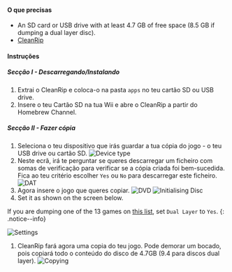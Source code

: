 #### O que precisas

* An SD card or USB drive with at least 4.7 GB of free space (8.5 GB if dumping a dual layer disc).
* [CleanRip](https://github.com/emukidid/cleanrip/releases/latest)

#### Instruções

##### Secção I - Descarregando/Instalando

1. Extrai o CleanRip e coloca-o na pasta `apps` no teu cartão SD ou USB drive.
1. Insere o teu Cartão SD na tua Wii e abre o CleanRip a partir do Homebrew Channel.

##### Secção II - Fazer cópia

1. Seleciona o teu dispositivo que irás guardar a tua cópia do jogo - o teu USB drive ou cartão SD. ![Device type](/images/CleanRip/2.png)
1. Neste ecrã, irá te perguntar se queres descarregar um ficheiro com somas de verificação para verificar se a cópia criada foi bem-sucedida. Fica ao teu critério escolher `Yes` ou `No` para descarregar este ficheiro. ![DAT](/images/CleanRip/3.png)
1. Agora insere o jogo que queres copiar. ![DVD](/images/CleanRip/4.png) ![Initialising Disc](/images/CleanRip/5.png)
1. Set it as shown on the screen below.

If you are dumping one of the 13 games on [this list](https://wiki.dolphin-emu.org/index.php?title=Category:Dual_Layer_Disc_games), set `Dual Layer` to `Yes`.
{: .notice--info}

![Settings](/images/CleanRip/6.png)
1. CleanRip fará agora uma copia do teu jogo. Pode demorar um bocado, pois copiará todo o conteúdo do disco de 4.7GB (9.4 para discos dual layer). ![Copying](/images/CleanRip/7.png)
